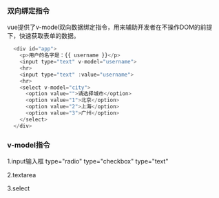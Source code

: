 ### 双向绑定指令
vue提供了v-model双向数据绑定指令，用来辅助开发者在不操作DOM的前提下，快速获取表单的数据。
```js
  <div id="app">
    <p>用户的名字是：{{ username }}</p>
    <input type="text" v-model="username">
    <hr>
    <input type="text" :value="username">
    <hr>
    <select v-model="city">
      <option value="">请选择城市</option>
      <option value="1">北京</option>
      <option value="2">上海</option>
      <option value="3">广州</option>
    </select>
  </div>
  ```

### v-model指令
1.input输入框
type="radio"
type="checkbox"
type="text"

2.textarea

3.select
